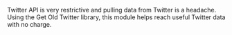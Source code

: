 Twitter API is very restrictive and pulling data from Twitter is a headache. Using the Get Old Twitter library, 
this module helps reach useful Twitter data with no charge.

